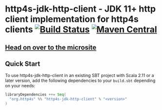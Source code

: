 # http4s-jdk-http-client - JDK 11+ http client implementation for http4s clients [![Build Status](https://travis-ci.com/http4s/http4s-jdk-http-client.svg?branch=master)](https://travis-ci.com/http4s/http4s-jdk-http-client) [![Maven Central](https://maven-badges.herokuapp.com/maven-central/org.http4s/http4s-jdk-http-client_2.12/badge.svg)](https://maven-badges.herokuapp.com/maven-central/org.http4s/http4s-jdk-http-client_2.12)

## [Head on over to the microsite](https://http4s.github.io/http4s-jdk-http-client)

## Quick Start

To use http4s-jdk-http-client in an existing SBT project with Scala 2.11 or a later version, add the following dependencies to your
`build.sbt` depending on your needs:

```scala
libraryDependencies ++= Seq(
  "org.http4s" %% "http4s-jdk-http-client" % "<version>"
)
```